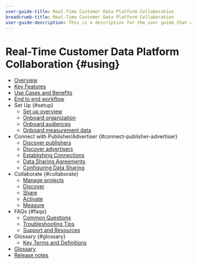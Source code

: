 ```yaml
---
user-guide-title: Real-Time Customer Data Platform Collaboration
breadcrumb-title: Real-Time Customer Data Platform Collaboration
user-guide-description: This is a description for the user guide that will be displayed on the landing page.
---
```


# Real-Time Customer Data Platform Collaboration {#using}

* [Overview](./overview.md)
* [Key Features](./features.md)
* [Use Cases and Benefits](./use-cases-benefits.md)
* [End to end workflow](./end-to-end-workflow.md)
* Set Up {#setup}
  * [Set up overview](./setup/setup-overview.md)
  * [Onboard organization](./setup/onboard-organization.md)
  * [Onboard audiences](./setup/onboard-audiences.md)
  * [Onboard measurement data](./setup/onboard-measurement-data.md)
* Connect with Publisher/Advertiser {#connect-publisher-advertiser}
  * [Discover publishers](./connect-publisher-advertiser/discover-publishers.md)
  * [Discover advertisers](./connect-publisher-advertiser/discover-advertisers.md)
  * [Establishing Connections](./connect-publisher-advertiser/establishing-connections.md)
  * [Data Sharing Agreements](./connect-publisher-advertiser/data-sharing-agreements.md)
  * [Configuring Data Sharing](./connect-publisher-advertiser/configuring-data-sharing.md)
* Collaborate {#collaborate}
  * [Manage projects](./collaborate/manage-projects.md)
  * [Discover](./collaborate/discover.md)
  * [Share](./collaborate/share.md)
  * [Activate](./collaborate/activate.md)
  * [Measure](./collaborate/measure.md)
* FAQs {#faqs}
  * [Common Questions](./faqs/common-questions.md)
  * [Troubleshooting Tips](./faqs/troubleshooting-tips.md)
  * [Support and Resources](./faqs/support-and-resources.md)
* Glossary {#glossary}
  * [Key Terms and Definitions](./glossary/key-terms-and-definitions.md)
* [Glossary](./glossary.md)
* [Release notes](https://experienceleague.adobe.com/en/docs/experience-platform/release-notes/latest)
